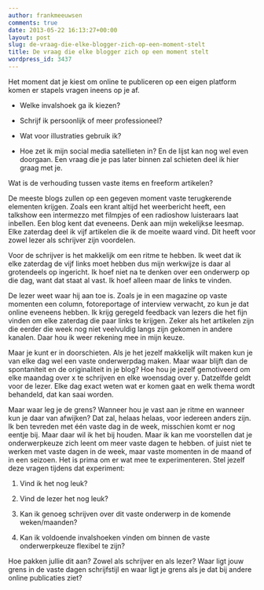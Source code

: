 ```yaml
---
author: frankmeeuwsen
comments: true
date: 2013-05-22 16:13:27+00:00
layout: post
slug: de-vraag-die-elke-blogger-zich-op-een-moment-stelt
title: De vraag die elke blogger zich op een moment stelt
wordpress_id: 3437
---
```


Het moment dat je kiest om online te publiceren op een eigen platform komen er stapels vragen ineens op je af.



	
  * Welke invalshoek ga ik kiezen?

	
  * Schrijf ik persoonlijk of meer professioneel?

	
  * Wat voor illustraties gebruik ik?

	
  * Hoe zet ik mijn social media satellieten in?
En de lijst kan nog wel even doorgaan. Een vraag die je pas later binnen zal schieten deel ik hier graag met je.


Wat is de verhouding tussen vaste items en freeform artikelen?

De meeste blogs zullen op een gegeven moment vaste terugkerende elementen krijgen. Zoals een krant altijd het weerbericht heeft, een talkshow een intermezzo met filmpjes of een radioshow luisteraars laat inbellen. Een blog kent dat eveneens. Denk aan mijn wekelijkse leesmap. Elke zaterdag deel ik vijf artikelen die ik de moeite waard vind. Dit heeft voor zowel lezer als schrijver zijn voordelen.

Voor de schrijver is het makkelijk om een ritme te hebben. Ik weet dat ik elke zaterdag de vijf links moet hebben dus mijn werkwijze is daar al grotendeels op ingericht. Ik hoef niet na te denken over een onderwerp op die dag, want dat staat al vast. Ik hoef alleen maar de links te vinden.

De lezer weet waar hij aan toe is. Zoals je in een magazine op vaste momenten een column, fotoreportage of interview verwacht, zo kun je dat online eveneens hebben. Ik krijg geregeld feedback van lezers die het fijn vinden om elke zaterdag die paar links te krijgen. Zeker als het artikelen zijn die eerder die week nog niet veelvuldig langs zijn gekomen in andere kanalen. Daar hou ik weer rekening mee in mijn keuze.

Maar je kunt er in doorschieten. Als je het jezelf makkelijk wilt maken kun je van elke dag wel een vaste onderwerpdag maken. Maar waar blijft dan de spontaniteit en de originaliteit in je blog? Hoe hou je jezelf gemotiveerd om elke maandag over x te schrijven en elke woensdag over y. Datzelfde geldt voor de lezer. Elke dag exact weten wat er komen gaat en welk thema wordt behandeld, dat kan saai worden.

Maar waar leg je de grens? Wanneer hou je vast aan je ritme en wanneer kun je daar van afwijken? Dat zal, helaas helaas, voor iedereen anders zijn. Ik ben tevreden met één vaste dag in de week, misschien komt er nog eentje bij. Maar daar wil ik het bij houden. Maar ik kan me voorstellen dat je onderwerpkeuze zich leent om meer vaste dagen te hebben. of juist niet te werken met vaste dagen in de week, maar vaste momenten in de maand of in een seizoen. Het is prima om er wat mee te experimenteren. Stel jezelf deze vragen tijdens dat experiment:

	
  1. Vind ik het nog leuk?

	
  2. Vind de lezer het nog leuk?

	
  3. Kan ik genoeg schrijven over dit vaste onderwerp in de komende weken/maanden?

	
  4. Kan ik voldoende invalshoeken vinden om binnen de vaste onderwerpkeuze flexibel te zijn?


Hoe pakken jullie dit aan? Zowel als schrijver en als lezer? Waar ligt jouw grens in de vaste dagen schrijfstijl en waar ligt je grens als je dat bij andere online publicaties ziet?
